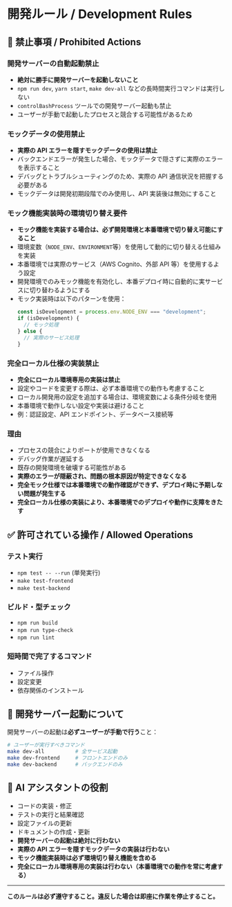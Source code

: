 # 開発ルール / Development Rules

## 🚫 禁止事項 / Prohibited Actions

### 開発サーバーの自動起動禁止

- **絶対に勝手に開発サーバーを起動しないこと**
- `npm run dev`, `yarn start`, `make dev-all` などの長時間実行コマンドは実行しない
- `controlBashProcess` ツールでの開発サーバー起動も禁止
- ユーザーが手動で起動したプロセスと競合する可能性があるため

### モックデータの使用禁止

- **実際の API エラーを隠すモックデータの使用は禁止**
- バックエンドエラーが発生した場合、モックデータで隠さずに実際のエラーを表示すること
- デバッグとトラブルシューティングのため、実際の API 通信状況を把握する必要がある
- モックデータは開発初期段階でのみ使用し、API 実装後は無効にすること

### モック機能実装時の環境切り替え要件

- **モック機能を実装する場合は、必ず開発環境と本番環境で切り替え可能にすること**
- 環境変数（`NODE_ENV`、`ENVIRONMENT`等）を使用して動的に切り替える仕組みを実装
- 本番環境では実際のサービス（AWS Cognito、外部 API 等）を使用するよう設定
- 開発環境でのみモック機能を有効化し、本番デプロイ時に自動的に実サービスに切り替わるようにする
- モック実装時は以下のパターンを使用：
  ```javascript
  const isDevelopment = process.env.NODE_ENV === "development";
  if (isDevelopment) {
    // モック処理
  } else {
    // 実際のサービス処理
  }
  ```

### 完全ローカル仕様の実装禁止

- **完全にローカル環境専用の実装は禁止**
- 設定やコードを変更する際は、必ず本番環境での動作も考慮すること
- ローカル開発用の設定を追加する場合は、環境変数による条件分岐を使用
- 本番環境で動作しない設定や実装は避けること
- 例：認証設定、API エンドポイント、データベース接続等

### 理由

- プロセスの競合によりポートが使用できなくなる
- デバッグ作業が遅延する
- 既存の開発環境を破壊する可能性がある
- **実際のエラーが隠蔽され、問題の根本原因が特定できなくなる**
- **完全モック仕様では本番環境での動作確認ができず、デプロイ時に予期しない問題が発生する**
- **完全ローカル仕様の実装により、本番環境でのデプロイや動作に支障をきたす**

## ✅ 許可されている操作 / Allowed Operations

### テスト実行

- `npm test -- --run` (単発実行)
- `make test-frontend`
- `make test-backend`

### ビルド・型チェック

- `npm run build`
- `npm run type-check`
- `npm run lint`

### 短時間で完了するコマンド

- ファイル操作
- 設定変更
- 依存関係のインストール

## 📝 開発サーバー起動について

開発サーバーの起動は**必ずユーザーが手動で行う**こと：

```bash
# ユーザーが実行すべきコマンド
make dev-all          # 全サービス起動
make dev-frontend     # フロントエンドのみ
make dev-backend      # バックエンドのみ
```

## 🔧 AI アシスタントの役割

- コードの実装・修正
- テストの実行と結果確認
- 設定ファイルの更新
- ドキュメントの作成・更新
- **開発サーバーの起動は絶対に行わない**
- **実際の API エラーを隠すモックデータの実装は行わない**
- **モック機能実装時は必ず環境切り替え機能を含める**
- **完全にローカル環境専用の実装は行わない（本番環境での動作を常に考慮する）**

---

**このルールは必ず遵守すること。違反した場合は即座に作業を停止すること。**
